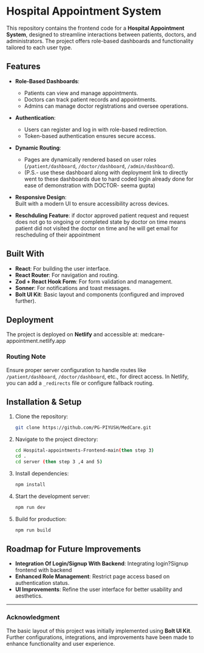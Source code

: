 # Hospital Appointment System 

This repository contains the frontend code for a **Hospital Appointment System**, designed to streamline interactions between patients, doctors, and administrators. The project offers role-based dashboards and functionality tailored to each user type.

## Features

- **Role-Based Dashboards**:  
  - Patients can view and manage appointments.  
  - Doctors can track patient records and appointments.  
  - Admins can manage doctor registrations and oversee operations.  

- **Authentication**:  
  - Users can register and log in with role-based redirection.  
  - Token-based authentication ensures secure access.  

- **Dynamic Routing**:  
  - Pages are dynamically rendered based on user roles (`/patient/dashboard`, `/doctor/dashboard`, `/admin/dashboard`).
  - (P.S.- use these dashboard along with deployment link to directly went to these dashboards due to hard coded login already done for ease of demonstration with DOCTOR- seema gupta)

- **Responsive Design**:  
  Built with a modern UI to ensure accessibility across devices.

- **Reschduling Feature**:
  if doctor approved patient request and request does not go to ongoing or completed state by doctor on time means patient did not visited the doctor on time and he will get email for rescheduling of their appointment

## Built With

- **React**: For building the user interface.  
- **React Router**: For navigation and routing.  
- **Zod + React Hook Form**: For form validation and management.  
- **Sonner**: For notifications and toast messages.  
- **Bolt UI Kit**: Basic layout and components (configured and improved further).  

## Deployment

The project is deployed on **Netlify** and accessible at: medcare-appointment.netlify.app



### Routing Note  
Ensure proper server configuration to handle routes like `/patient/dashboard`, `/doctor/dashboard`, etc., for direct access. In Netlify, you can add a `_redirects` file or configure fallback routing.

## Installation & Setup

1. Clone the repository:
   ```bash
   git clone https://github.com/PG-PIYUSH/MedCare.git
   ```
2. Navigate to the project directory:
   ```bash
   cd Hospital-appointments-Frontend-main(then step 3)
   cd .
   cd server (then step 3 ,4 and 5)
   ```
3. Install dependencies:
   ```bash
   npm install
   ```
4. Start the development server:
   ```bash
   npm run dev
   ```
5. Build for production:
   ```bash
   npm run build
   ```

## Roadmap for Future Improvements

- **Integration Of Login/Signup With Backend**: Integrating login?Signup frontend with backend 
- **Enhanced Role Management**: Restrict page access based on authentication status.  
- **UI Improvements**: Refine the user interface for better usability and aesthetics.  

---

### **Acknowledgment**  
The basic layout of this project was initially implemented using **Bolt UI Kit**. Further configurations, integrations, and improvements have been made to enhance functionality and user experience.

